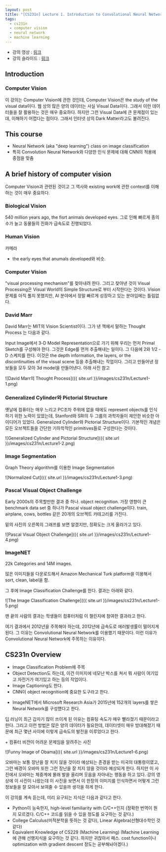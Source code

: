 ```yaml
---
layout: post
title: "[CS231n] Lecture 1. Introduction to Convolutional Neural Networks for Visual Recognition"
tags:
  - cs231n
  - computer vision
  - neural network
  - machine learning
---
```


* 강의 영상 : [링크](https://www.youtube.com/watch?v=vT1JzLTH4G4&index=1&list=PL3FW7Lu3i5JvHM8ljYj-zLfQRF3EO8sYv)
* 강의 슬라이드 : [링크](http://cs231n.stanford.edu/slides/2017/cs231n_2017_lecture1.pdf)

## Introduction

### Computer Vision

 이 강의는 Computer Vision에 관한 것인데, Computer Vision은 the study of the visual data이다. 웹 상의 많은 양의 데이터는 사실 Visual Data이다. 그래서 이런 데이터들을 잘 활용하는 것은 매우 중요하다. 하지만 그런 Visual Data에 큰 문제점이 있는데, 이해하기 어렵다는 점이다. 그래서 인터넷 상의 Dark Matter라고도 불려진다.

## This course

- Neural Network (aka "deep learning") class on image classification
- 특히 Convolution Neural Network와 다양한 인식 문제에 대해 CNN의 적용에 중점을 맞춤

## A brief history of computer vision

Computer Vision과 관련된 것이고 그 역사와 existing work에 관한 context를 이해하는 것이 매우 중요하다.

### Biological Vision

540 million years ago, the fisrt animals developed eyes. 그로 인해 빠르게 종의 수가 늘고 동물들의 진화가 급속도로 진행되었다.

### Human Vision

카메라

* the early eyes that anumals developed와 비슷.

### Computer Vision

"visual processing mechanism"를 찾아내려 한다. 그리고 찾아낸 것이 Visual Processing은 Visual World의 Simple Structure로 부터 시작한다는 것이다. Vision 문제를 아직 풀지 못했지만, AI 분야에서 정말 빠르게 성장하고 있는 분야임에는 틀림없다. 

### David Marr

David Marr는 MIT의 Vision Scientist이다. 그가 낸 책에서 말하는 Thought Process 는 다음과 같다.

Input Image에서 3-D Model Representation으로 가기 위해 우리는 먼저 Primal Sketch를 구성해야 한다. 그것은 Edge를 먼저 추출해내는 일이다. 그 다음에 2와 1/2 - D 스케치를 한다. 이것은 the depth information, the layers, or the discontinuities of the visual scene 등을 추출해내는 작업이다. 그리고 만들어낸 정보들을 모두 모아 3d model을 만들어낸다. 아래 사진 참고

![David Marr의 Thought Process]({{ site.url }}/images/cs231n/Lecture1-1.png)

### Generalized Cylinder와 Pictorial Structure

옛날에 컴퓨터는 매우 느리고 PC조차 주위에 없을 때에도 represent objects를 인식하기 위한 노력이 있었는데, Stanford와 SRI의 두 그룹의 과학자들이 제안한 비슷한 아이디어가 있었다. Generalized Cylinder와 Pictorial Structure이다. 기본적인 개념은 모든 오브젝트들을 간단한 기하학적인 primitives들로 구성한다는 것이다.

![Generalized Cylinder and Pictorial Structure]({{ site.url }}/images/cs231n/Lecture1-2.png)

### Image Segmentation

Graph Theory algorithm를 이용한 Image Segmentation

![Normalized Cut]({{ site.url }}/images/cs231n/Lecture1-3.png)

### Pascal Visual Object Challenge

Early 2000s의 주목할만한 결과 중 하나. object recognition. 가장 영향이 큰 benchmark data set 중 하나가 Pascal visual object challenge이다. train, airplane, cows, bottles 같은 20개의 오브젝트 카테고리를 가진다.

밑의 사진의 오른쪽의 그래프를 보면 알겠지만, 정확도는 크게 올라가고 있다.

![Pascal Visual Object Challenge]({{ site.url }}/images/cs231n/Lecture1-4.png)

### ImageNET

22k Categories and 14M images.

많은 이미지들을 다운로드해서 Amazon Mechanical Turk platform을 이용해서 sort, clean, label을 함.

그 후에 Image Classification Challenge를 한다. 결과는 아래와 같다.

![The Image Classification Challenge]({{ site.url }}/images/cs231n/Lecture1-5.png)

맨 끝의 사람의 결과는 학생들이 컴퓨터처럼 이 챌린지에 참여한 결과라고 한다.

여기 결과에서 2012년을 주목해야 하는데, 2012년에 급속도로 에러발생률이 떨어지게 된다. 그 이유는 Convolutional Neural Network를 이용했기 때문이다. 이런 이유가 Convolutional Neural Network에 주목하는 이유이다.

## CS231n Overview

* Image Classification Problem에 주목
* Object Detection도 하는데, 이건 이미지에 네모난 박스를 쳐서 뭐 사람이 여기있고 자전거가 여기있고 하는 등의 작업이다.
* Image Captioning도 한다.
* CNN이 object recognition에 중요한 도구라고 한다.

+ ImageNET에서 Microsoft Research Asia가 2015년에 152개의 layers를 쌓은 Neural Network를 구성헀다고 한다.

딥 러닝이 최근 갑자기 많이 쓰이게 된 이유는 컴퓨팅 속도가 매우 빨라졌기 때문이라고 한다. 그리고 이런 방법은 많은 양의 데이터가 필요한데, 데이터셋이 매우 방대해졌기 때문에 최근 몇년 사이에 이렇게 급속도의 발전을 이루었다고 한다.

\+ 컴퓨터 비전이 어려운 문제임을 알려주는 사진

![Funny Image of Obama]({{ site.url }}/images/cs231n/Lecture1-6.png)

오바마는 보통 장난을 잘 치지 않을 것이라 예상되는 존경을 받는 미국의 대통령이였고, 그런 배경이 오바마 또한 그런 장난을 잘 치지 않을 것이라 예상되게 한다. 하지만 이 사진에서 오바마는 체중계에 몰래 발을 올리며 웃음을 자아내는 행동을 하고 있다. 강의 영상에 이 사진이 나왔는데 이 사진을 보면서 이 한장의 이미지를 인식하면서 어떻게 그런 정보들을 잘 모아서 보여줄 수 있을까 생각을 하게 한다.

이 강의를 계속 듣는데, 미리 요구되는 지식은 다음과 같다고 한다.

* Python이 능숙한지, high-level familiarity with C/C++인지 (정확한 번역이 뭔지 모르겠다. C/C++ 코드를 읽을 수 있을 정도를 요구하는 것 같다.)
* College Calculus(미적분학을 뜻하는 것 같다), Linear Algebra(선형대수학인 것 같다)
* Equivalent Knowledge of CS229 (Machine Learning) (Machine Learning에 관해 선행지식을 요구하는 것 같다. 하지만 귀찮아서 패스. cost function이나 optimization with gradient descent 정도는 공부해놔야겠다.)
